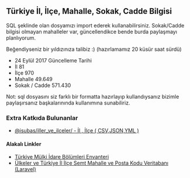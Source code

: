 ## Türkiye İl, İlçe, Mahalle, Sokak, Cadde Bilgisi
SQL şeklinde olan dosyamızı import ederek kullanabilirsiniz. Sokak/Cadde bilgisi olmayan mahalleler var, güncellendikce bende burda paylaşmayı planlıyorum.

Beğendiyseniz bir yıldızınıza talibiz :)  (hazırlamamız 20 küsür saat sürdü)

- 24 Eylül 2017 Güncelleme Tarihi
- İl 81
- İlçe 970
- Mahalle 49.649 
- Sokak / Cadde 571.430

Not: sql dosyasını siz farklı bir formatta hazırlayıp kullandıysanız bizimle paylaşırsanız başkalarınında kullanımına sunabiliriz.

### Extra Katkıda Bulunanlar
- [@isubas/iller_ve_ilceler/ - İl , İlçe ( CSV,JSON,YML ) ](https://github.com/isubas/iller_ve_ilceler/)

#### Alakalı Linkler
- [Türkiye Mülki İdare Bölümleri Envanteri ](https://www.e-icisleri.gov.tr/Anasayfa/MulkiIdariBolumleri.aspx)
- [Ülkeler ve Türkiye İl İlçe Semt Mahalle ve Posta Kodu Veritabanı (Laravel) ](https://github.com/epigra/tr-geozones)
